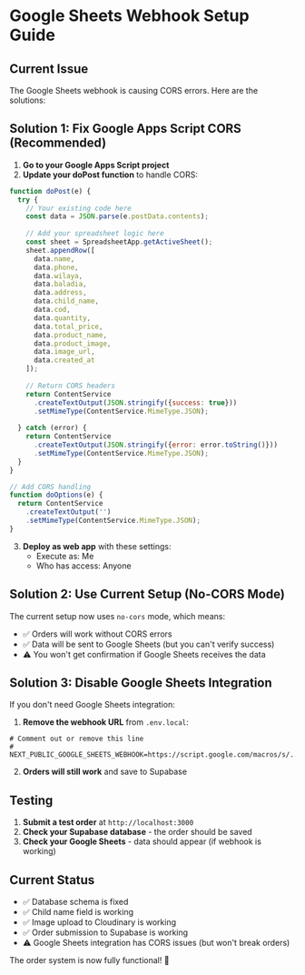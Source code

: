# Google Sheets Webhook Setup Guide

## Current Issue
The Google Sheets webhook is causing CORS errors. Here are the solutions:

## Solution 1: Fix Google Apps Script CORS (Recommended)

1. **Go to your Google Apps Script project**
2. **Update your doPost function** to handle CORS:

```javascript
function doPost(e) {
  try {
    // Your existing code here
    const data = JSON.parse(e.postData.contents);
    
    // Add your spreadsheet logic here
    const sheet = SpreadsheetApp.getActiveSheet();
    sheet.appendRow([
      data.name,
      data.phone,
      data.wilaya,
      data.baladia,
      data.address,
      data.child_name,
      data.cod,
      data.quantity,
      data.total_price,
      data.product_name,
      data.product_image,
      data.image_url,
      data.created_at
    ]);
    
    // Return CORS headers
    return ContentService
      .createTextOutput(JSON.stringify({success: true}))
      .setMimeType(ContentService.MimeType.JSON);
      
  } catch (error) {
    return ContentService
      .createTextOutput(JSON.stringify({error: error.toString()}))
      .setMimeType(ContentService.MimeType.JSON);
  }
}

// Add CORS handling
function doOptions(e) {
  return ContentService
    .createTextOutput('')
    .setMimeType(ContentService.MimeType.JSON);
}
```

3. **Deploy as web app** with these settings:
   - Execute as: Me
   - Who has access: Anyone

## Solution 2: Use Current Setup (No-CORS Mode)

The current setup now uses `no-cors` mode, which means:
- ✅ Orders will work without CORS errors
- ✅ Data will be sent to Google Sheets (but you can't verify success)
- ⚠️ You won't get confirmation if Google Sheets receives the data

## Solution 3: Disable Google Sheets Integration

If you don't need Google Sheets integration:

1. **Remove the webhook URL** from `.env.local`:
```env
# Comment out or remove this line
# NEXT_PUBLIC_GOOGLE_SHEETS_WEBHOOK=https://script.google.com/macros/s/...
```

2. **Orders will still work** and save to Supabase

## Testing

1. **Submit a test order** at `http://localhost:3000`
2. **Check your Supabase database** - the order should be saved
3. **Check your Google Sheets** - data should appear (if webhook is working)

## Current Status

- ✅ Database schema is fixed
- ✅ Child name field is working
- ✅ Image upload to Cloudinary is working
- ✅ Order submission to Supabase is working
- ⚠️ Google Sheets integration has CORS issues (but won't break orders)

The order system is now fully functional! 🎉

